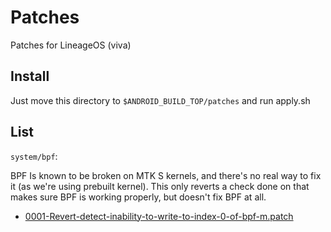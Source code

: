 # Patches

Patches for LineageOS (viva)

## Install

Just move this directory to `$ANDROID_BUILD_TOP/patches` and run apply.sh

## List

`system/bpf`:

BPF Is known to be broken on MTK S kernels, and there's no real way to fix it (as we're using prebuilt kernel). This only reverts a check done on that makes sure BPF is working properly, but doesn't fix BPF at all.

- [0001-Revert-detect-inability-to-write-to-index-0-of-bpf-m.patch](system/bpf/0001-Revert-detect-inability-to-write-to-index-0-of-bpf-m.patch)

